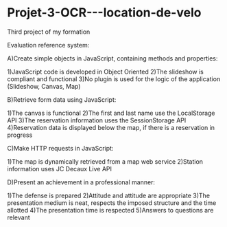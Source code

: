 # Projet-3-OCR---location-de-velo
Third project of my formation 

Evaluation reference system:

A)Create simple objects in JavaScript, containing methods and properties:
 
1)JavaScript code is developed in Object Oriented
2)The slideshow is compliant and functional
3)No plugin is used for the logic of the application (Slideshow, Canvas, Map)


B)Retrieve form data using JavaScript:

1)The canvas is functional
2)The first and last name use the LocalStorage API
3)The reservation information uses the SessionStorage API
4)Reservation data is displayed below the map, if there is a reservation in progress


C)Make HTTP requests in JavaScript:

1)The map is dynamically retrieved from a map web service
2)Station information uses JC Decaux Live API


D)Present an achievement in a professional manner:

1)The defense is prepared
2)Attitude and attitude are appropriate
3)The presentation medium is neat, respects the imposed structure and the time allotted
4)The presentation time is respected
5)Answers to questions are relevant
